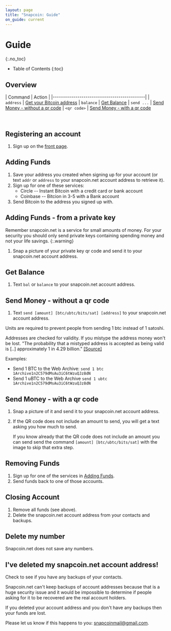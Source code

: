 ```yaml
---
layout: page
title: "Snapcoin: Guide"
on_guide: current
---
```


Guide
=====
{:.no_toc}

* Table of Contents
{:toc}

Overview
--------

| Command           | Action                  |
|---------------------------------------------|
| `address`         | [Get your Bitcoin address](#adding-funds)
| `balance`         | [Get Balance](#get-balance)
| `send ...`        | [Send Money - without a qr code](#send-money---without-a-qr-code)
| `<qr code>`       | [Send Money - with a qr code](#send-money---with-a-qr-code)

<br />

Registering an account
----------------------

1. Sign up on the [front page](index.html#register).

Adding Funds
------------

1. Save your address you created when signing up for your account
   (or text `addr` or `address` to your snapcoin.net account address to retrieve it).
2. Sign up for one of these services:
    * Circle -- Instant Bitcoin with a credit card or bank account
    * Coinbase -- Bitcion in 3-5 with a Bank account
3. Send Bitcoin to the address you signed up with.

Adding Funds - from a private key
---------------------------------

<i class="fa fa-exclamation-triangle"></i>
Remember snapcoin.net is a service for small amounts of money.
For your security you should only send private keys
containing spending money and not your life savings.
{:.warning}


1. Snap a picture of your private key qr code
   and send it to your snapcoin.net account address.

Get Balance
-----------

1. Text `bal` or `balance` to your snapcoin.net account address.


Send Money - without a qr code
-------------------------

1. Text `send [amount] [btc/ubtc/bits/sat] [address]` to your snapcoin.net account address.

Units are required to prevent people from sending 1 btc instead of 1 satoshi.

Addresses are checked for validity. If you mistype the address money won't be lost.
"The probability that a mistyped address is accepted as being valid is [..] approximately 1 in 4.29 billion."
[[Source]](https://en.bitcoin.it/wiki/Address#Addresses_are_case_sensitive_and_exact)

Examples:

- Send 1 BTC to the Web Archive: `send 1 btc 1Archive1n2C579dMsAu3iC6tWzuQJz8dN`
- Send 1 uBTC to the Web Archive `send 1 ubtc 1Archive1n2C579dMsAu3iC6tWzuQJz8dN`

Send Money - with a qr code
---------------------------

1. Snap a picture of it and send it to your snapcoin.net account address.
2. If the QR code does not include an amount to send, you will get a text asking you how much to send.

   If you know already that the QR code does not include an amount
   you can send send the command `[amount] [btc/ubtc/bits/sat]` with the image to skip that extra step.

Removing Funds
--------------

1. Sign up for one of the services in [Adding Funds](#adding-funds).
2. Send funds back to one of those accounts.

Closing Account
---------------

1. Remove all funds (see above).
2. Delete the snapcoin.net account address from your contacts and backups.

Delete my number
----------------

Snapcoin.net does not save any numbers.

I've deleted my snapcoin.net account address!
---------------------------------------------

Check to see if you have any backups of your contacts.

Snapcoin.net can't keep backups of account addresses because
that is a huge security issue and it would be impossible to
determine if people asking for it to be recovered are the real
account holders.

If you deleted your account address and you don't have any backups
then your funds are lost.

Please let us know if this happens to you: <snapcoinmail@gmail.com>.
